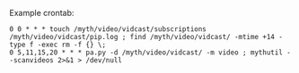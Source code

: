 Example crontab:

    0 0 * * * touch /myth/video/vidcast/subscriptions /myth/video/vidcast/pip.log ; find /myth/video/vidcast/ -mtime +14 -type f -exec rm -f {} \;
    0 5,11,15,20 * * * pa.py -d /myth/video/vidcast/ -m video ; mythutil --scanvideos 2>&1 > /dev/null

